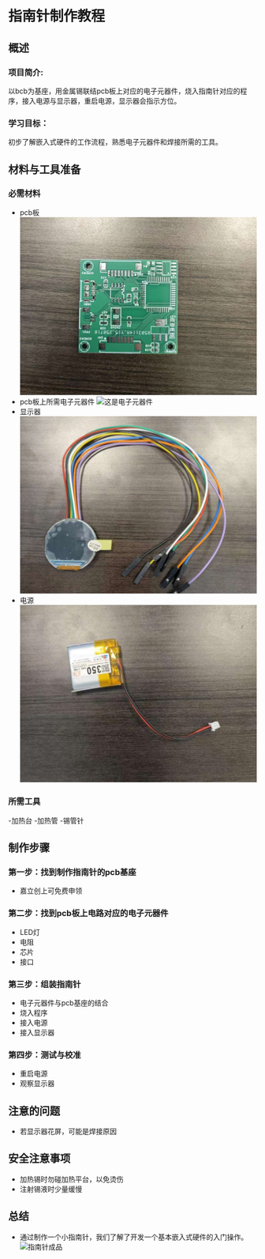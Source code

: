 # 指南针制作教程

## 概述
### 项目简介:
以bcb为基座，用金属锡联结pcb板上对应的电子元器件，烧入指南针对应的程序，接入电源与显示器，重启电源，显示器会指示方位。


### 学习目标：
初步了解嵌入式硬件的工作流程，熟悉电子元器件和焊接所需的工具。


## 材料与工具准备
### 必需材料
- pcb板
![这是一个pcb](./picture/pcb.jpg)
- pcb板上所需电子元器件
![这是电子元器件](./picture/qijian2.jpg)
- 显示器
![这是显示器](./picture/monitor.jpg)
- 电源
![这是电源](./picture/Cbaterry.jpg)
### 所需工具
-加热台
-加热管
-锡管针 

## 制作步骤

### 第一步：找到制作指南针的pcb基座
- 嘉立创上可免费申领


### 第二步：找到pcb板上电路对应的电子元器件
- LED灯
- 电阻
- 芯片
- 接口

### 第三步：组装指南针
- 电子元器件与pcb基座的结合
- 烧入程序
- 接入电源
- 接入显示器

### 第四步：测试与校准
- 重启电源
- 观察显示器
  
## 注意的问题
- 若显示器花屏，可能是焊接原因
## 安全注意事项
- 加热锡时勿碰加热平台，以免烫伤
- 注射锡液时少量缓慢

## 总结
- 通过制作一个小指南针，我们了解了开发一个基本嵌入式硬件的入门操作。
![指南针成品](./picture/chenpin.jpg)

